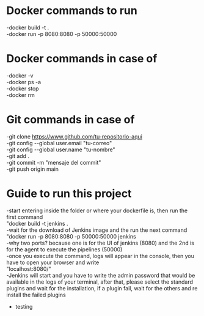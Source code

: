 # Docker commands to run <br>
-docker build -t <containerName> . <br>
-docker run -p 8080:8080 -p 50000:50000 <containerName> <br>

# Docker commands in case of
-docker -v <br>
-docker ps -a <br>
-docker stop <containerId> <br>
-docker rm <containerId> <br>

# Git commands in case of <br>
-git clone https://www.github.com/tu-repositorio-aqui <br>
-git config --global user.email "tu-correo" <br>
-git config --global user.name "tu-nombre" <br>
-git add . <br>
-git commit -m "mensaje del commit" <br>
-git push origin main <br>


# Guide to run this project

-start entering inside the folder or where your dockerfile is, then run the first command <br>
    "docker build -t jenkins . <br>
-wait for the download of Jenkins image and the run the next command <br>
    "docker run -p 8080:8080 -p 50000:50000 jenkins <br>
-why two ports? because one is for the UI of jenkins (8080) and the 2nd is for the agent to execute the pipelines (50000) <br>
-once you execute the command, logs will appear in the console, then you have to open your browser and write <br>
    "localhost:8080/" <br>
-Jenkins will start and you have to write the admin password that would be available in the logs of your terminal, after that, please select the standard plugins and wait for the installation, if a plugin fail, wait for the others and re install the failed plugins <br>
- testing
